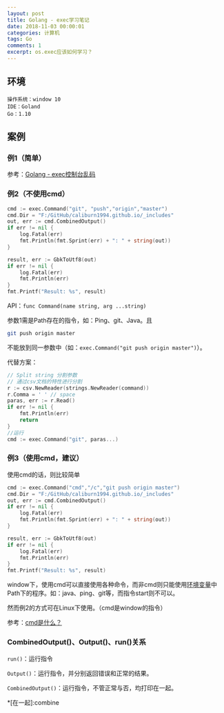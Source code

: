 ```yaml
---
layout: post
title: Golang - exec学习笔记
date: 2018-11-03 00:00:01
categories: 计算机
tags: Go
comments: 1
excerpt: os.exec应该如何学习？
---
```


## 环境

```
操作系统：window 10
IDE：Goland		
Go：1.10
```

## 案例

### 例1（简单）

参考：[Golang - exec控制台乱码](/Golang-exec控制台乱码)

### 例2（不使用cmd）

```go
cmd := exec.Command("git", "push","origin","master")
cmd.Dir = "F:/GitHub/caliburn1994.github.io/_includes"
out, err := cmd.CombinedOutput()
if err != nil {
    log.Fatal(err)
    fmt.Println(fmt.Sprint(err) + ": " + string(out))
}

result, err := GbkToUtf8(out)
if err != nil {
    log.Fatal(err)
    fmt.Println(err)
}
fmt.Printf("Result: %s", result)
```

API：`func Command(name string, arg ...string) `

参数1需是Path存在的指令，如：Ping、git、Java。且

```bash
git push origin master
```

不能放到同一参数中（如：`exec.Command("git push origin master")`）。

代替方案：

```go
// Split string 分割参数
// 通过csv文档的特性进行分割
r := csv.NewReader(strings.NewReader(command))
r.Comma = ' ' // space
paras, err := r.Read()
if err != nil {
    fmt.Println(err)
    return
}
//运行
cmd := exec.Command("git", paras...)
```

### 例3（使用cmd，建议）

使用cmd的话，则比较简单

```go
cmd := exec.Command("cmd","/c","git push origin master")
cmd.Dir = "F:/GitHub/caliburn1994.github.io/_includes"
out, err := cmd.CombinedOutput()
if err != nil {
	log.Fatal(err)
	fmt.Println(fmt.Sprint(err) + ": " + string(out))
}

result, err := GbkToUtf8(out)
if err != nil {
	log.Fatal(err)
	fmt.Println(err)
}
fmt.Printf("Result: %s", result)
```
window下，使用cmd可以直接使用各种命令，而非cmd则只能使用[环境变量](https://baike.baidu.com/item/%E7%8E%AF%E5%A2%83%E5%8F%98%E9%87%8F)中Path下的程序。如：java、ping、git等，而指令start则不可以。

然而例2的方式可在Linux下使用。（cmd是window的指令）

参考：[cmd是什么？](/what-is-cmd)

### CombinedOutput()、Output()、run()关系

`run()`：运行指令

`Output()`：运行指令，并分别返回错误和正常的结果。

`CombinedOutput()`：运行指令，不管正常与否，均打印在一起。

*[在一起]:combine

